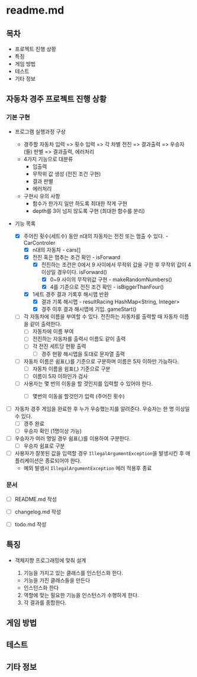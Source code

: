 # readme.md

## 목차

- 프로젝트 진행 상황
- 특징
- 게임 방법
- 테스트
- 기타 정보

## **자동차 경주 프로젝트 진행 상황**

### **기본 구현**

- 프로그램 실행과정 구상
    - 경주할 자동차 입력 => 횟수 입력 => 각 차별 전진 => 결과출력 => 우승자(들) 판별 => 결과출력, 에러처리
    - 4가지 기능으로 대분류
        - 입출력
        - 무작위 값 생성 (전진 조건 구현)
        - 결과 판별
        - 에러처리
    - 구현시 유의 사항
        - 함수가 한가지 일만 하도록 최대한 작게 구현
        - depth를 3이 넘지 않도록 구현 (최대한 함수를 분리)

- 기능 목록
    - [x] 주어진 횟수(세트수) 동안 n대의 자동차는 전진 또는 멈출 수 있다. - CarControler
      - [x] n대의 자동차 - cars[]
      - [x] 전진 혹은 멈추는 조건 확인 - isForward
        - [x] 전진하는 조건은 0에서 9 사이에서 무작위 값을 구한 후 무작위 값이 4 이상일 경우이다. isForward()
          - [x] 0~9 사이의 무작위값 구현 - makeRandomNumbers()
          - [x] 4를 기준으로 전진 조건 확인 - isBiggerThanFour()
      - [x] 1세트 경주 결과 기록후 해시맵 반환
        - [x] 결과 기록 해시맵 - resultRacing HashMap<String, Integer>
        - [x] 경주 이후 결과 해시맵에 기입. gameStart()

    - [ ] 각 자동차에 이름을 부여할 수 있다. 전진하는 자동차를 출력할 때 자동차 이름을 같이 출력한다.
        - [ ] 자동차에 이름 부여
        - [ ] 전진하는 자동차를 출력시 이름도 같이 출력
        - [ ] 각 전진 세트당 현황 출력
            - [ ] 경주 현황 해시맵을 토대로 문자열 출력
    - [ ] 자동차 이름은 쉼표(,)를 기준으로 구분하며 이름은 5자 이하만 가능하다.
        - [ ] 자동차 이름을 쉼표(,) 기준으로 구분
        - [ ] 이름이 5자 이하인가 검사
    - [ ] 사용자는 몇 번의 이동을 할 것인지를 입력할 수 있어야 한다.
        - [ ] 몇번의 이동을 할것인가 입력 (주어진 횟수)


- [ ] 자동차 경주 게임을 완료한 후 누가 우승했는지를 알려준다. 우승자는 한 명 이상일 수 있다.
    - [ ] 경주 완료
    - [ ] 우승자 확인 (1명이상 가능)
- [ ] 우승자가 여러 명일 경우 쉼표(,)를 이용하여 구분한다.
    - [ ] 우승자 쉼표로 구분
- [ ] 사용자가 잘못된 값을 입력할 경우 `IllegalArgumentException`을 발생시킨 후 애플리케이션은 종료되어야 한다.
    - 예외 발생시 `IllegalArgumentException` 에러 적용후 종료

### **문서**

- [ ] README.md 작성

- [ ] changelog.md 작성

- [ ] todo.md 작성

## 특징

- 객체지향 프로그래밍에 맞춰 설계
    1. 기능을 가지고 있는 클래스를 인스턴스화 한다.

    - 기능을 가진 클래스들을 만든다
    - 인스턴스화 한다

    2. 역할에 맞는 필요한 기능을 인스턴스가 수행하게 한다.
    3. 각 결과를 종합한다.

## 게임 방법

## 테스트

## 기타 정보
